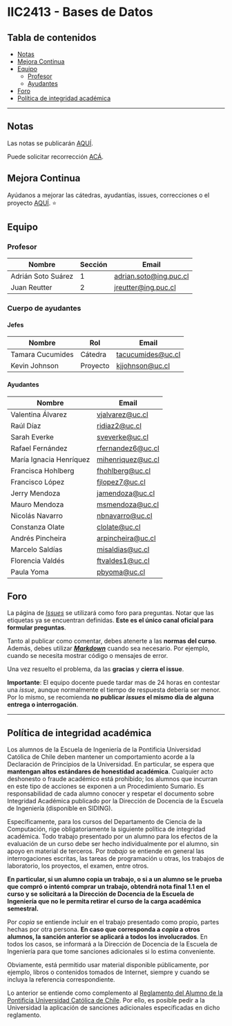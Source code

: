 ﻿# IIC2413 - Bases de Datos

## Tabla de contenidos

- [Notas](#notas)
- [Mejora Continua](#mejora-continua)
- [Equipo](#equipo)
  - [Profesor](#profesor)
  - [Ayudantes](#ayudantes)
- [Foro](#foro)
- [Política de integridad académica](#política-de-integridad-académica)

---

## Notas

Las notas se publicarán [AQUÍ](https://docs.google.com/spreadsheets/d/1L2tjSQz-tDxhn2_I1bsN65sVWgMr9yqneU5YOOg6xwI).

Puede solicitar recorrección [ACÁ](https://forms.gle/qBEZkXzwMXrKC2sR8).

## Mejora Continua

Ayúdanos a mejorar las cátedras, ayudantías, issues, correcciones o el proyecto [AQUÍ](https://forms.gle/Y2Yv9Yaksx6ZXKrf9). :star:

## Equipo

### Profesor

Nombre              | Sección | Email
------------------- | ------- | ---------------------
Adrián Soto Suárez  | 1       | [adrian.soto@ing.puc.cl]
Juan Reutter        | 2       | [jreutter@ing.puc.cl]

### Cuerpo de ayudantes

#### Jefes

Nombre           | Rol      | Email
-----------------|--------- | ----------------
Tamara Cucumides | Cátedra  | [tacucumides@uc.cl] 
Kevin Johnson    | Proyecto | [kjjohnson@uc.cl]

#### Ayudantes

Nombre                    | Email
------------------------- | ---------------------
Valentina Álvarez         | [vjalvarez@uc.cl]
Raúl Díaz                 | [ridiaz2@uc.cl]
Sarah Everke              | [sveverke@uc.cl]
Rafael Fernández          | [rfernandez6@uc.cl]
María Ignacia Henríquez   | [mihenriquez@uc.cl]
Francisca Hohlberg        | [fhohlberg@uc.cl]
Francisco López           | [fjlopez7@uc.cl]
Jerry Mendoza             | [jamendoza@uc.cl]
Mauro Mendoza             | [msmendoza@uc.cl]
Nicolás Navarro           | [nbnavarro@uc.cl]
Constanza Olate           | [clolate@uc.cl]
Andrés Pincheira          | [arpincheira@uc.cl]
Marcelo Saldías           | [misaldias@uc.cl]
Florencia Valdés          | [ftvaldes1@uc.cl]
Paula Yoma                | [pbyoma@uc.cl]


[jreutter@ing.puc.cl]: mailto:jreutter@ing.puc.cl
[adrian.soto@ing.puc.cl]: mailto:adrian.soto@ing.puc.cl
[tacucumides@uc.cl]: mailto:tacucumides@uc.cl
[kjjohnson@uc.cl]: mailto:kjjohnson@uc.cl
[vjalvarez@uc.cl]: mailto:[vjalvarez@uc.cl]
[ridiaz2@uc.cl]: mailto:[ridiaz2@uc.cl]
[sveverke@uc.cl]: mailto:[sveverke@uc.cl]
[rfernandez6@uc.cl]: mailto:[rfernandez6@uc.cl]
[mihenriquez@uc.cl]: mailto:[mihenriquez@uc.cl]
[fhohlberg@uc.cl]: mailto:[fhohlberg@uc.cl]
[fjlopez7@uc.cl]: mailto:[fjlopez7@uc.cl]
[jamendoza@uc.cl]: mailto:[jamendoza@uc.cl]
[msmendoza@uc.cl]: mailto:[msmendoza@uc.cl]
[nbnavarro@uc.cl]: mailto:[nbnavarro@uc.cl]
[clolate@uc.cl]: mailto:[clolate@uc.cl]
[arpincheira@uc.cl]: mailto:[arpincheira@uc.cl]
[misaldias@uc.cl]: mailto:[misaldias@uc.cl]
[ftvaldes1@uc.cl]: mailto:[ftvaldes1@uc.cl]
[pbyoma@uc.cl]: mailto:[pbyoma@uc.cl]

## Foro

La página de [_Issues_](https://github.com/IIC2413/Syllabus-2020-1/issues) se utilizará como foro para preguntas. Notar que las etiquetas ya se encuentran definidas. **Este es el único canal oficial para formular preguntas**.

Tanto al publicar como comentar, debes atenerte a las **normas del curso**. Además, debes utilizar **[_Markdown_](https://github.com/adam-p/markdown-here/wiki/Markdown-Cheatsheet#code)** cuando sea necesario. Por ejemplo, cuando se necesita mostrar código o mensajes de error.

Una vez resuelto el problema, da las **gracias** y **cierra el issue**.

**Importante**: El equipo docente puede tardar mas de 24 horas en contestar una _issue_, aunque normalmente el tiempo de respuesta debería ser menor. Por lo mismo, se recomienda **no publicar _issues_ el mismo día de alguna entrega o interrogación**.


---

## Política de integridad académica

Los alumnos de la Escuela de Ingeniería de la Pontificia Universidad Católica de Chile deben mantener un comportamiento acorde a la Declaración de Principios de la Universidad.  En particular, se espera que **mantengan altos estándares de honestidad académica**.  Cualquier acto deshonesto o fraude académico está prohibido; los alumnos que incurran en este tipo de acciones se exponen a un Procedimiento Sumario. Es responsabilidad de cada alumno conocer y respetar el documento sobre Integridad Académica publicado por la Dirección de Docencia de la Escuela de Ingeniería (disponible en SIDING).

Específicamente, para los cursos del Departamento de Ciencia de la Computación, rige obligatoriamente la siguiente política de integridad académica. Todo trabajo presentado por un alumno para los efectos de la evaluación de un curso debe ser hecho individualmente por el alumno, sin apoyo en material de terceros.  Por _trabajo_ se entiende en general las interrogaciones escritas, las tareas de programación u otras, los trabajos de laboratorio, los proyectos, el examen, entre otros.

**En particular, si un alumno copia un trabajo, o si a un alumno se le prueba que compró o intentó comprar un trabajo, obtendrá nota final 1.1 en el curso y se solicitará a la Dirección de Docencia de la Escuela de Ingeniería que no le permita retirar el curso de la carga académica semestral.**

Por _copia_ se entiende incluir en el trabajo presentado como propio, partes hechas por otra persona.  **En caso que corresponda a _copia_ a otros alumnos, la sanción anterior se aplicará a todos los involucrados**.  En todos los casos, se informará a la Dirección de Docencia de la Escuela de Ingeniería para que tome sanciones adicionales si lo estima conveniente.

Obviamente, está permitido usar material disponible públicamente, por ejemplo, libros o contenidos tomados de Internet, siempre y cuando se incluya la referencia correspondiente.

Lo anterior se entiende como complemento al [Reglamento del Alumno de la Pontificia Universidad Católica de Chile].  Por ello, es posible pedir a la Universidad la aplicación de sanciones adicionales especificadas en dicho reglamento.

[Reglamento del Alumno de la Pontificia Universidad Católica de Chile]: http://admisionyregistros.uc.cl/alumnos/informacion-academica/reglamentos-estudiantiles
